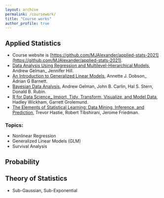 ```yaml
---
layout: archive
permalink: /coursework/
title: "Course works"
author_profile: true
---
```


## Applied Statistics
- Course website is [https://github.com/MJAlexander/applied-stats-2021](https://github.com/MJAlexander/applied-stats-2021).
- [Data Analysis Using Regression and Multilevel-Hierarchical Models](https://link.springer.com/content/pdf/10.1007%2Fs00362-010-0311-z.pdf), Andrew Gelman_ Jennifer Hill.
- [An Introduction to Generalized Linear Models](https://link.springer.com/article/10.1007/s00362-011-0375-4), Annette J. Dobson_ Adrian G Barnett.
- [Bayesian Data Analysis](https://b-ok.cc/book/1306313/92e86d), Andrew Gelman, John B. Carlin, Hal S. Stern, Donald B. Rubin.
- [R for Data Science_ Import, Tidy, Transform, Visualize, and Model Data](https://b-ok.cc/book/2850613/b8f661?dsource=recommend), Hadley Wickham, Garrett Grolemund.
- [The Elements of Statistical Learning: Data Mining, Inference, and Prediction](https://web.stanford.edu/~hastie/ElemStatLearn/), Trevor Hastie, Robert Tibshirani, Jerome Friedman.

### Topics:
- Nonlinear Regression
- Generalized Linear Models (GLM)
- Survival Analysis


## Probability

## Theory of Statistics
- Sub-Gaussian, Sub-Exponential

